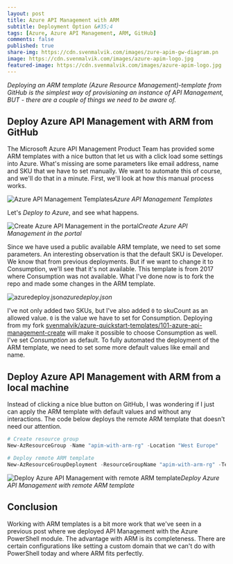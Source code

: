 ```yaml
---
layout: post
title: Azure API Management with ARM
subtitle: Deployment Option &#35;4
tags: [Azure, Azure API Management, ARM, GitHub]
comments: false
published: true
share-img: https://cdn.svenmalvik.com/images/zure-apim-gw-diagram.pn
image: https://cdn.svenmalvik.com/images/azure-apim-logo.jpg
featured-image: https://cdn.svenmalvik.com/images/azure-apim-logo.jpg
---
```


*Deploying an ARM template (Azure Resource Management)-template from GitHub is the simplest way of provisioning an instance of API Management, BUT - there are a couple of things we need to be aware of.*

## Deploy Azure API Management with ARM from GitHub

The Microsoft Azure API Management Product Team has provided some ARM templates with a nice button that let us with a click load some settings into Azure. What's missing are some parameters like email address, name and SKU that we have to set manually. We want to automate this of course, and we'll do that in a minute. First, we'll look at how this manual process works.

![Azure API Management Templates](https://cdn.svenmalvik.com/images/azure-apim-deploy-with-arm-0.png)*Azure API Management Templates*

Let's *Deploy to Azure*, and see what happens.

![Create Azure API Management in the portal](https://cdn.svenmalvik.com/images/azure-apim-deploy-with-arm-1.png)*Create Azure API Management in the portal*

Since we have used a public available ARM template, we need to set some parameters. An interesting observation is that the default SKU is Developer. We know that from previous deployments. But if we want to change it to Consumption, we'll see that it's not available. This template is from 2017 where Consumption was not available. What I've done now is to fork the repo and made some changes in the ARM template.

![azuredeploy.json](https://cdn.svenmalvik.com/images/azure-apim-deploy-with-arm-2.png)*azuredeploy.json*

I've not only added two SKUs, but I've also added `0` to skuCount as an allowed value. `0` is the value we have to set for Consumption. Deploying from my fork [svenmalvik/azure-quickstart-templates/101-azure-api-management-create](https://github.com/svenmalvik/azure-quickstart-templates/tree/master/101-azure-api-management-create) will make it possible to choose Consumption as well. I've set *Consumption* as default. To fully automated the deployment of the ARM template, we need to set some more default values like email and name.

## Deploy Azure API Management with ARM from a local machine

Instead of clicking a nice blue button on GitHub, I was wondering if I just can apply the ARM template with default values and without any interactions. The code below deploys the remote ARM template that doesn't need our attention.

```powershell
# Create resource group
New-AzResourceGroup -Name "apim-with-arm-rg" -Location "West Europe"

# Deploy remote ARM template
New-AzResourceGroupDeployment -ResourceGroupName "apim-with-arm-rg" -TemplateUri https://raw.githubusercontent.com/svenmalvik/azure-quickstart-templates/master/101-azure-api-management-create/azuredeploy.json
```

![Deploy Azure API Management with remote ARM template](https://cdn.svenmalvik.com/images/azure-apim-deploy-with-arm-3.png)*Deploy Azure API Management with remote ARM template*

## Conclusion

Working with ARM templates is a bit more work that we've seen in a previous post where we deployed API Management with the Azure PowerShell module. The advantage with ARM is its completeness. There are certain configurations like setting a custom domain that we can't do with PowerShell today and where ARM fits perfectly.
